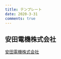 ```yaml
---
title: テンプレート
date: 2020-3-31
comments: true
---
```


## 安田電機株式会社
[安田電機株式会社](https://yasuda-d.jp/)








